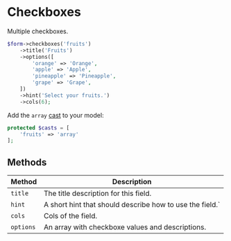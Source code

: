 # Checkboxes

Multiple checkboxes.

```php
$form->checkboxes('fruits')
    ->title('Fruits')
    ->options([
        'orange' => 'Orange',
        'apple' => 'Apple',
        'pineapple' => 'Pineapple',
        'grape' => 'Grape',
    ])
    ->hint('Select your fruits.')
    ->cols(6);
```

Add the `array` [cast](https://laravel.com/docs/5.2/eloquent-mutators#attribute-casting) to your model:

```php
protected $casts = [
    'fruits' => 'array'
];
```

## Methods

| Method    | Description                                              |
| --------- | -------------------------------------------------------- |
| `title`   | The title description for this field.                    |
| `hint`    | A short hint that should describe how to use the field.` |
| `cols`    | Cols of the field.                                       |
| `options` | An array with checkboxe values and descriptions.         |
